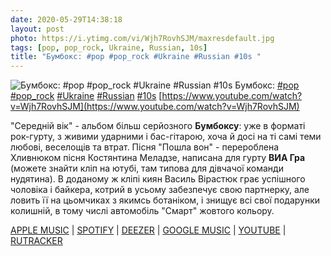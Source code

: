 ```yaml
---
date: 2020-05-29T14:38:18
layout: post
photo: https://i.ytimg.com/vi/Wjh7RovhSJM/maxresdefault.jpg
tags: [pop, pop_rock, Ukraine, Russian, 10s]
title: "Бумбокс: #pop #pop_rock #Ukraine #Russian #10s "
---
```

![Бумбокс: #pop #pop_rock #Ukraine #Russian #10s ](https://i.ytimg.com/vi/Wjh7RovhSJM/maxresdefault.jpg)
Бумбокс: [#pop](/tags/#pop) [#pop_rock](/tags/#pop_rock) [#Ukraine](/tags/#Ukraine) [#Russian](/tags/#Russian) [#10s](/tags/#10s) [https://www.youtube.com/watch?v=Wjh7RovhSJM](https://www.youtube.com/watch?v=Wjh7RovhSJM)

&quot;Середній вік&quot; - альбом більш серйозного **Бумбоксу**: уже в форматі рок-гурту, з живими ударними і бас-гітарою, хоча й досі на ті самі теми любові, веселощів та втрат. Пісня &quot;Пошла вон&quot; - перероблена Хливнюком пісня Костянтина Меладзе, написана для гурту **ВИА Гра** (можете знайти кліп на ютубі, там типова для дівчачої команди нудятина). В доданому ж кліпі киян Василь Вірастюк грає успішного чоловіка і байкера, котрий в усьому забезпечує свою партнерку, але ловить її на цьомчиках з якимсь ботаніком, і знищує всі свої подарунки колишній, в тому числі автомобіль &quot;Смарт&quot; жовтого кольору.

[APPLE MUSIC](https://music.apple.com/ru/album/%D1%81%D0%B5%D1%80%D0%B5%D0%B4%D0%BD%D1%96%D0%B9-%D0%B2%D1%96%D0%BA/1200811511) \| [SPOTIFY](https://open.spotify.com/album/3hwrPeBMyxOGNL5DT8zwfZ) \| [DEEZER](https://www.deezer.com/album/15230539?utm_source=deezer&amp;utm_content=album-15230539&amp;utm_term=1601611822_1590752219&amp;utm_medium=web) \| [GOOGLE MUSIC](https://play.google.com/music/m/Bo4wjj75tvmmakc27hy4ezm5klm) \| [YOUTUBE](https://www.youtube.com/playlist?list=OLAK5uy_n_26D77Ai45oDcFRQTrkW1RXHkmkvywxs) \| [RUTRACKER](https://rutracker.org/forum/viewtopic.php?t=436800)